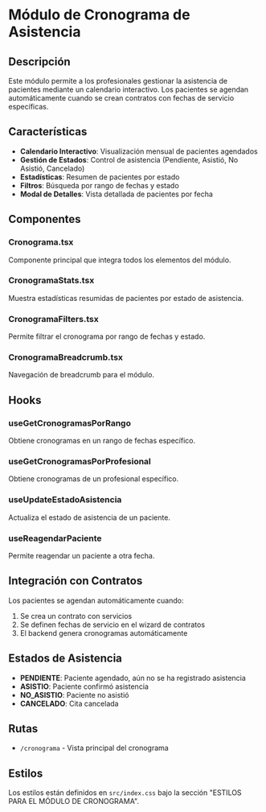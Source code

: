 # Módulo de Cronograma de Asistencia

## Descripción

Este módulo permite a los profesionales gestionar la asistencia de pacientes mediante un calendario interactivo. Los pacientes se agendan automáticamente cuando se crean contratos con fechas de servicio específicas.

## Características

- **Calendario Interactivo**: Visualización mensual de pacientes agendados
- **Gestión de Estados**: Control de asistencia (Pendiente, Asistió, No Asistió, Cancelado)
- **Estadísticas**: Resumen de pacientes por estado
- **Filtros**: Búsqueda por rango de fechas y estado
- **Modal de Detalles**: Vista detallada de pacientes por fecha

## Componentes

### Cronograma.tsx

Componente principal que integra todos los elementos del módulo.

### CronogramaStats.tsx

Muestra estadísticas resumidas de pacientes por estado de asistencia.

### CronogramaFilters.tsx

Permite filtrar el cronograma por rango de fechas y estado.

### CronogramaBreadcrumb.tsx

Navegación de breadcrumb para el módulo.

## Hooks

### useGetCronogramasPorRango

Obtiene cronogramas en un rango de fechas específico.

### useGetCronogramasPorProfesional

Obtiene cronogramas de un profesional específico.

### useUpdateEstadoAsistencia

Actualiza el estado de asistencia de un paciente.

### useReagendarPaciente

Permite reagendar un paciente a otra fecha.

## Integración con Contratos

Los pacientes se agendan automáticamente cuando:

1. Se crea un contrato con servicios
2. Se definen fechas de servicio en el wizard de contratos
3. El backend genera cronogramas automáticamente

## Estados de Asistencia

- **PENDIENTE**: Paciente agendado, aún no se ha registrado asistencia
- **ASISTIO**: Paciente confirmó asistencia
- **NO_ASISTIO**: Paciente no asistió
- **CANCELADO**: Cita cancelada

## Rutas

- `/cronograma` - Vista principal del cronograma

## Estilos

Los estilos están definidos en `src/index.css` bajo la sección "ESTILOS PARA EL MÓDULO DE CRONOGRAMA".
